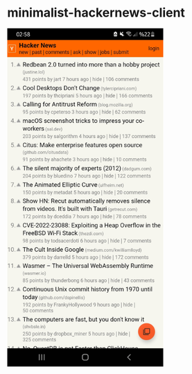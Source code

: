# minimalist-hackernews-client

<img src="https://github.com/Aydeniztr/minimalist-hackernews-client/blob/main/images/Screenshot_20220617-025802_hacker-news.JPG" width=360px height=780px>
